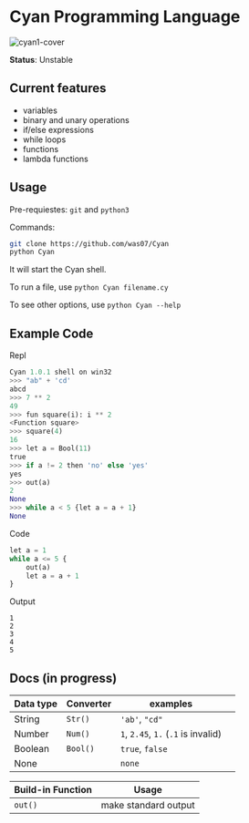 # Cyan Programming Language
![cyan1-cover](https://user-images.githubusercontent.com/93242673/186955621-f0f9f58d-fdbc-40eb-8e32-ba558f3d2dd4.png)


**Status**: Unstable

## Current features

- variables
- binary and unary operations
- if/else expressions
- while loops
- functions
- lambda functions

## Usage

Pre-requiestes: `git` and `python3`

Commands:
```bash
git clone https://github.com/was07/Cyan
python Cyan
```
It will start the Cyan shell.

To run a file, use `python Cyan filename.cy`

To see other options, use `python Cyan --help`

## Example Code

Repl
```py
Cyan 1.0.1 shell on win32
>>> "ab" + 'cd'
abcd
>>> 7 ** 2
49
>>> fun square(i): i ** 2
<Function square>
>>> square(4)
16
>>> let a = Bool(11)
true
>>> if a != 2 then 'no' else 'yes'
yes
>>> out(a)
2   
None
>>> while a < 5 {let a = a + 1}
None
```

Code
```py
let a = 1
while a <= 5 {
    out(a)
    let a = a + 1
}
```
Output
```
1
2
3
4
5
```

## Docs (in progress)

| Data type | Converter   | examples                             |   |
|-----------|-------------|--------------------------------------|---|
| String    | `Str()`     | `'ab'`, `"cd"`                       |   |
| Number    | `Num()`     | `1`, `2.45`, `1.` (`.1` is invalid)  |   |
| Boolean   | `Bool()`    | `true`, `false`                      |   |
| None      |             | `none`                               |   |

| Build-in Function | Usage                |
|-------------------|----------------------|
| `out()`           | make standard output |
